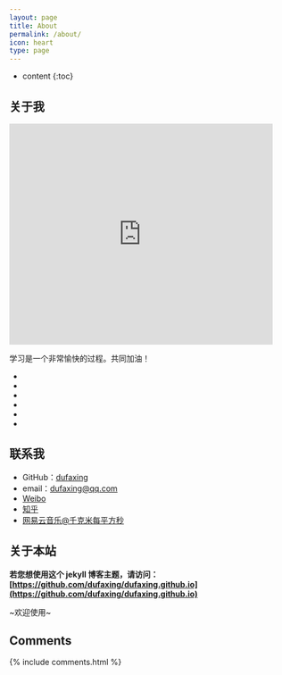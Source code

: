 ```yaml
---
layout: page
title: About
permalink: /about/
icon: heart
type: page
---
```


* content
{:toc}

## 关于我

<iframe src="http://ww1.sinaimg.cn/mw690/e4439297gw1ek1gfzwu0qj20d40b0gmd.jpg" style="border: 0;height: 396px;width: 472px;overflow: hidden;" frameBorder="0"></iframe>



学习是一个非常愉快的过程。共同加油！

* 
* 
* 
* 
* 
* 

## 联系我

* GitHub：[dufaxing](https://github.com/dufaxing)
* email：dufaxing@qq.com
* [Weibo](http://weibo.com/3829633687)
* [知乎](https://www.zhihu.com/people/hyicl)
* [网易云音乐@千克米每平方秒](http://music.163.com/)

## 关于本站

**若您想使用这个 jekyll 博客主题，请访问：[https://github.com/dufaxing/dufaxing.github.io](https://github.com/dufaxing/dufaxing.github.io)**

~欢迎使用~







## Comments

{% include comments.html %}
